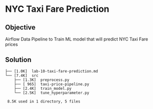 # NYC Taxi Fare Prediction

## Objective

Airflow Data Pipeline to Train ML model that will predict NYC Taxi Fare prices

## Solution

```
├── [1.0K]  lab-10-taxi-fare-prediction.md
└── [7.4K]  src
    ├── [1.3K]  preprocess.py
    ├── [ 965]  taxi-price-pipeline.py
    ├── [2.4K]  train_model.py
    └── [2.5K]  tune_hyperparameter.py

 8.5K used in 1 directory, 5 files
```